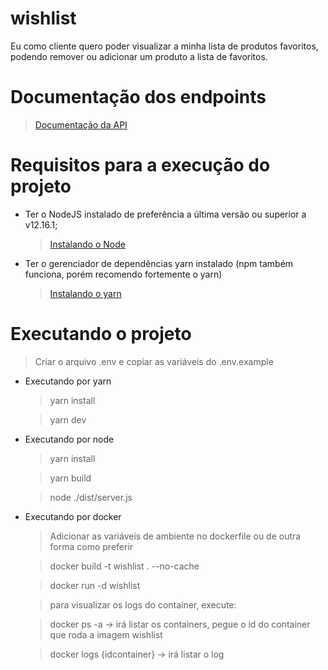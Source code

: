 # wishlist

Eu como cliente quero poder visualizar a minha lista de produtos favoritos, podendo remover ou adicionar um produto a lista de favoritos.

# Documentação dos endpoints

> [Documentação da API](https://documenter.getpostman.com/view/10879200/TzshHkH5 'Clique aqui para ver a documentação!')

# Requisitos para a execução do projeto

- Ter o NodeJS instalado de preferência a última versão ou superior a v12.16.1;

  > [Instalando o Node](https://nodejs.org/pt-br/download/package-manager/ 'Clique aqui para aprender a instalar o Node!')

- Ter o gerenciador de dependências yarn instalado (npm também funciona, porém recomendo fortemente o yarn)
  > [Instalando o yarn](https://classic.yarnpkg.com/pt-BR/docs/install/#debian-stable 'Clique aqui para aprender a instalar o yarn!')

# Executando o projeto

> Criar o arquivo .env e copiar as variáveis do .env.example

- Executando por yarn

  > yarn install

  > yarn dev

- Executando por node

  > yarn install

  > yarn build

  > node ./dist/server.js

- Executando por docker

  > Adicionar as variáveis de ambiente no dockerfile ou de outra forma como preferir

  > docker build -t wishlist . --no-cache

  > docker run -d wishlist

  > para visualizar os logs do container, execute:

  > docker ps -a -> irá listar os containers, pegue o id do container que roda a imagem wishlist

  > docker logs {idcontainer} -> irá listar o log
